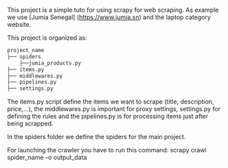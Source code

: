 This project is a simple tuto for using scrapy for web scraping. 
As example we use [Jumia Senegal] (https://www.jumia.sn) and the laptop category website.

This project is organized as:

```bash
project_name
├── spiders
    ├──jumia_products.py 
├── items.py
├── middlewares.py
├── pipelines.py
├── settings.py
```
The items.py script define the items we want to scrape (title, description, price,...), the middlewares.py is important for proxy settings, settings.py for defining the rules and the pipelines.py is for processing items just after being scrapped.

In the spiders folder we define the spiders for the main project.

For launching the crawler you have to run this command:  scrapy crawl spider_name -o output_data
